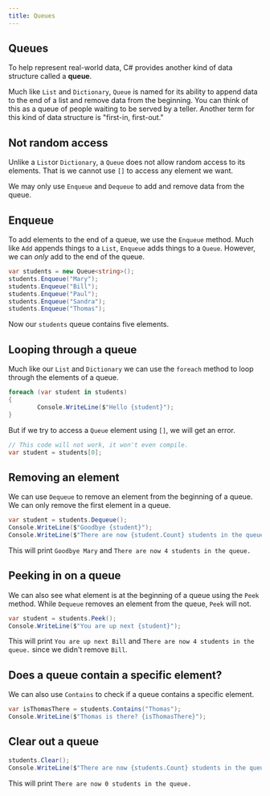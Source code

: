 ```yaml
---
title: Queues
---
```


## Queues

To help represent real-world data, C# provides another kind of data structure
called a **queue**.

Much like `List` and `Dictionary`, `Queue` is named for its ability to append
data to the end of a list and remove data from the beginning. You can think of
this as a queue of people waiting to be served by a teller. Another term for
this kind of data structure is "first-in, first-out."

## Not random access

Unlike a `List`or `Dictionary`, a `Queue` does not allow random access to its
elements. That is we cannot use `[]` to access any element we want.

We may only use `Enqueue` and `Dequeue` to add and remove data from the queue.

## Enqueue

To add elements to the end of a queue, we use the `Enqueue` method. Much like
`Add` appends things to a `List`, `Enqueue` adds things to a `Queue`. However,
we can _only_ add to the end of the queue.

```csharp
var students = new Queue<string>();
students.Enqueue("Mary");
students.Enqueue("Bill");
students.Enqueue("Paul");
students.Enqueue("Sandra");
students.Enqueue("Thomas");
```

Now our `students` queue contains five elements.

## Looping through a queue

Much like our `List` and `Dictionary` we can use the `foreach` method to loop
through the elements of a queue.

```csharp
foreach (var student in students)
{
		Console.WriteLine($"Hello {student}");
}
```

But if we try to access a `Queue` element using `[]`, we will get an error.

```csharp
// This code will not work, it won't even compile.
var student = students[0];
```

## Removing an element

We can use `Dequeue` to remove an element from the beginning of a queue. We can
only remove the first element in a queue.

```csharp
var student = students.Dequeue();
Console.WriteLine($"Goodbye {student}");
Console.WriteLine($"There are now {student.Count} students in the queue.");
```

This will print `Goodbye Mary` and `There are now 4 students in the queue.`

## Peeking in on a queue

We can also see what element is at the beginning of a queue using the `Peek`
method. While `Dequeue` removes an element from the queue, `Peek` will not.

```csharp
var student = students.Peek();
Console.WriteLine($"You are up next {student}");
```

This will print `You are up next Bill` and
`There are now 4 students in the queue.` since we didn't remove `Bill`.

## Does a queue contain a specific element?

We can also use `Contains` to check if a queue contains a specific element.

```csharp
var isThomasThere = students.Contains("Thomas");
Console.WriteLine($"Thomas is there? {isThomasThere}");
```

## Clear out a queue

```csharp
students.Clear();
Console.WriteLine($"There are now {students.Count} students in the queue.");
```

This will print `There are now 0 students in the queue.`
